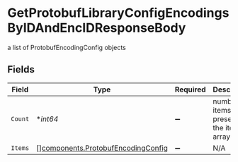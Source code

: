 # GetProtobufLibraryConfigEncodingsByIDAndEncIDResponseBody

a list of ProtobufEncodingConfig objects


## Fields

| Field                                                                                    | Type                                                                                     | Required                                                                                 | Description                                                                              |
| ---------------------------------------------------------------------------------------- | ---------------------------------------------------------------------------------------- | ---------------------------------------------------------------------------------------- | ---------------------------------------------------------------------------------------- |
| `Count`                                                                                  | **int64*                                                                                 | :heavy_minus_sign:                                                                       | number of items present in the items array                                               |
| `Items`                                                                                  | [][components.ProtobufEncodingConfig](../../models/components/protobufencodingconfig.md) | :heavy_minus_sign:                                                                       | N/A                                                                                      |